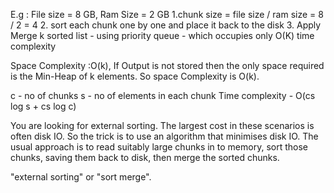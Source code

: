 E.g : File size = 8 GB, Ram Size = 2 GB
1.chunk size = file size / ram size 
             = 8 / 2 = 4
2. sort each chunk one by one and place it back to the disk 
3. Apply Merge k sorted list - using priority queue - which occupies only O(K) time complexity

Space Complexity :O(k), If Output is not stored then the only space required is the Min-Heap of k elements. So space Complexity is O(k).

c - no of chunks
s - no of elements in each chunk 
Time complexity - O(cs log s + cs log c)


You are looking for external sorting. The largest cost in these scenarios is often disk IO. So the trick is to use an algorithm that minimises disk IO. The usual approach is to read suitably large chunks in to memory, sort those chunks, saving them back to disk, then merge the sorted chunks.

 "external sorting" or "sort merge".